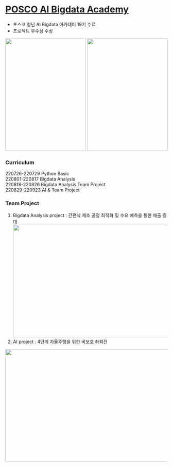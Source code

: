 # [POSCO AI Bigdata Academy](https://youth.posco.com/posco/edu/index.php?mod=academy&pag=aca01#khwhat)
* 포스코 청년 AI Bigdata 아카데미 19기 수료  
* 프로젝트 우수상 수상  

<img src="https://github.com/user-attachments/assets/f8e8623b-4b41-46ef-bc73-1827208d4b6a" width="250" height="350"/> <img src="https://github.com/user-attachments/assets/9af5849b-13bd-445c-bee8-73ec2099e8db" width="250" height="350"/>

### Curriculum
220726-220729 Python Basic  
220801-220817 Bigdata Analysis  
220818-220826 Bigdata Analysis Team Project  
220829-220923 AI & Team Project  

### Team Project
1. Bigdata Analysis project : 간편식 제조 공정 최적화 및 수요 예측을 통한 매출 증대  
<img src="https://github.com/user-attachments/assets/f24c40d4-0e1d-4870-8d16-0556c288deb2" width="600" height="350"/><br>
2. AI project : 4단계 자율주행을 위한 비보호 좌회전  
<img src="https://github.com/user-attachments/assets/09181089-ccdb-4cd9-911f-a2ae47a09121" width="600" height="350"/>  
